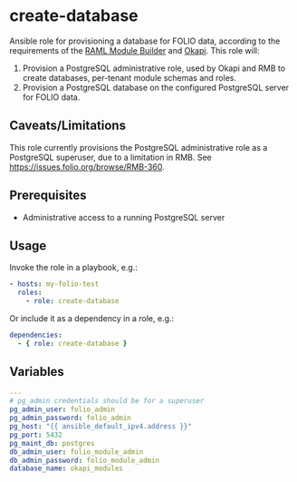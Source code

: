 # create-database

Ansible role for provisioning a database for FOLIO data, according to the requirements of the [RAML Module Builder](https://github.com/folio-org/raml-module-builder) and [Okapi](https://github.com/folio-org/okapi). This role will:

1. Provision a PostgreSQL administrative role, used by Okapi and RMB to create databases, per-tenant module schemas and roles.
2. Provision a PostgreSQL database on the configured PostgreSQL server for FOLIO data.

## Caveats/Limitations

This role currently provisions the PostgreSQL administrative role as a PostgreSQL superuser, due to a limitation in RMB. See https://issues.folio.org/browse/RMB-360.

## Prerequisites

* Administrative access to a running PostgreSQL server

## Usage

Invoke the role in a playbook, e.g.:

```yaml
- hosts: my-folio-test
  roles:
    - role: create-database
```

Or include it as a dependency in a role, e.g.:

```yaml
dependencies:
  - { role: create-database }
```

## Variables

```yaml
---
# pg_admin credentials should be for a superuser
pg_admin_user: folio_admin
pg_admin_password: folio_admin
pg_host: "{{ ansible_default_ipv4.address }}"
pg_port: 5432
pg_maint_db: postgres
db_admin_user: folio_module_admin
db_admin_password: folio_module_admin
database_name: okapi_modules
```
